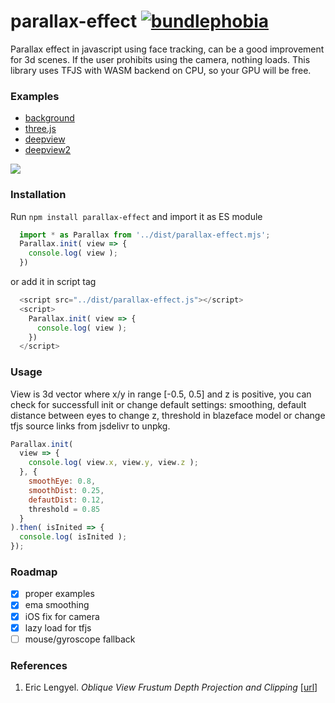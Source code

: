 # parallax-effect [![bundlephobia](https://badgen.net/bundlephobia/minzip/parallax-effect)](https://bundlephobia.com/result?p=parallax-effect)

Parallax effect in javascript using face tracking, can be a good improvement for 3d scenes. If the user prohibits using the camera,
nothing loads. This library uses TFJS with WASM backend on CPU, so your GPU will be free.

### Examples
* [background](https://munrocket.github.io/parallax-effect/examples/background.html)
* [three.js](https://munrocket.github.io/parallax-effect/examples/threejs.html)
* [deepview](https://munrocket.github.io/parallax-effect/examples/deepview.html)
* [deepview2](https://munrocket.github.io/parallax-effect/examples/deepview2.html)

![](https://habrastorage.org/webt/rj/65/g9/rj65g9_jtm2rgljgmk6yu5sjf6k.jpeg)

### Installation

Run `npm install parallax-effect` and import it as ES module
```js
  import * as Parallax from '../dist/parallax-effect.mjs';
  Parallax.init( view => {
    console.log( view );
  })
```
or add it in script tag
```js
  <script src="../dist/parallax-effect.js"></script>
  <script>
    Parallax.init( view => {
      console.log( view );
    })
  </script>
```

### Usage
View is 3d vector where x/y in range [-0.5, 0.5] and z is positive, you can check for successfull init or change default settings: smoothing, default distance between eyes to change z, threshold in blazeface model or change tfjs source links from jsdelivr to unpkg.
```js
Parallax.init(
  view => {
    console.log( view.x, view.y, view.z );
  }, {
    smoothEye: 0.8,
    smoothDist: 0.25,
    defautDist: 0.12,
    threshold = 0.85
  }
).then( isInited => {
  console.log( isInited );
});
```

### Roadmap

- [x] proper examples
- [x] ema smoothing
- [x] iOS fix for camera
- [x] lazy load for tfjs
- [ ] mouse/gyroscope fallback

### References

1. Eric Lengyel. *Oblique View Frustum Depth Projection and Clipping* [[url](https://www.semanticscholar.org/paper/Oblique-View-Frustum-Depth-Projection-and-Clipping-Lengyel/d4a4128a62e3ed060776b90a7e67c095e441b32d)]
